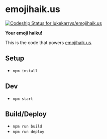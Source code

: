 emojihaik.us
=============

[ ![Codeship Status for lukekarrys/emojihaik.us](https://codeship.com/projects/09edaa80-8407-0133-7a53-0221f9c8cecf/status?branch=master)](https://codeship.com/projects/121858)

**Your emoji haiku!**

This is the code that powers [emojihaik.us](http://emojihaik.us).

## Setup

* `npm install`

## Dev

* `npm start`

## Build/Deploy

* `npm run build`
* `npm run deploy`

